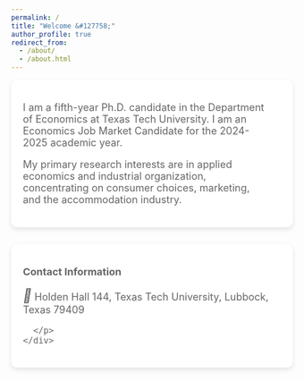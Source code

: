 ```yaml
---
permalink: /
title: "Welcome &#127758;"
author_profile: true
redirect_from: 
  - /about/
  - /about.html
---
```

<div style="display: flex; align-items: flex-start; margin-bottom: 30px; background-color: white; border: 1px solid white; border-radius: 10px; padding: 20px; box-shadow: 0 4px 8px rgba(0, 0, 0, 0.1);">
  <div style="flex: 1.5; margin-right: 20px; align-self: center;">
    <div style="flex: 2;font-size: 18px;color: #666666;">
      <p>
      I am a fifth-year Ph.D. candidate in the Department of Economics at Texas Tech University. I am an Economics Job Market Candidate for the 2024-2025 academic year.  
      </p>
      <p>
      My primary research interests are in applied economics and industrial organization, concentrating on consumer choices, marketing, and the accommodation industry.
      </p>
    </div>
  </div>
</div>

<div style="display: flex; align-items: flex-start; margin-bottom: 30px; background-color: white; border: 1px solid white; border-radius: 10px; padding: 20px; box-shadow: 0 4px 8px rgba(0, 0, 0, 0.1);">
  <div style="flex: 1.5; margin-right: 20px; align-self: center;">
    <div style="flex: 2;font-size: 18px;color: #666666;">
      <p><strong>Contact Information</strong></p>
      <p>
      <i style='font-size:24px' class='fas'>&#xf3c5;</i> Holden Hall 144, Texas Tech University, Lubbock, Texas 79409  
      </p>
      <p>
        
      </p>
    </div>
  </div>
</div>


